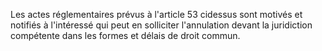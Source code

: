 Les actes réglementaires prévus à l'article 53 cidessus sont motivés et notifiés à l'intéressé qui peut en solliciter l'annulation devant la juridiction compétente dans les formes et délais de droit commun.